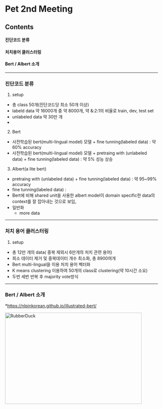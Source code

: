 Pet 2nd Meeting
=============
Contents
-------------
#### 진단코드 분류
#### 처치용어 클러스터링
#### Bert / Albert 소개

* * *

### 진단코드 분류
1. setup
* 총 class 50개(진단코드당 최소 50개 이상)
* labeld data 약 16000개 중 약 8000개, 약 &:2:1의 비율로 train, dev, test set
* unlabeled data 약 30만 개
* 

2. Bert
* 사전학습된 bert(multi-lingual model) 모델 + fine tunning(labeled data) : 약 60% accuracy 
* 사전학습된 bert(multi-lingual model) 모델 + pretraing with (unlabeled data) + fine tunning(labeled data) : 약 5% 성능 상승

3. Albert(a lite bert)
* pretraing with (unlabeled data) + fine tunning(labeled data) : 약 95~99% accuracy
* fine tunning(labeled data) : 
* Bert에 비해 shared unit을 사용한 albert model이 domain specific한 data의 context를 잘 잡아내는 것으로 보임,
* 일반화 
  * more data
  
* * *
  
### 처치 용어 클러스터링

1. setup
* 총 12만 개의 data( 중복 제외시 6만개의 처치 관련 용어)
* 희소 데이터 제거 및 중복데이터 개수 최소화, 총 8900여개
* Bert multi-lingual을 이용 처치 용어 벡터화
* K means clustering 이용하여 50개의 class로 clustering(약 10시간 소요)
* 두번 세번 반복 후 majority vote방식

* * *

### Bert / Albert 소개
*https://nlpinkorean.github.io/illustrated-bert/


<img src="다운로드/bert1.png" width="450px" height="300px" title="Bert" alt="RubberDuck"></img><br/>


